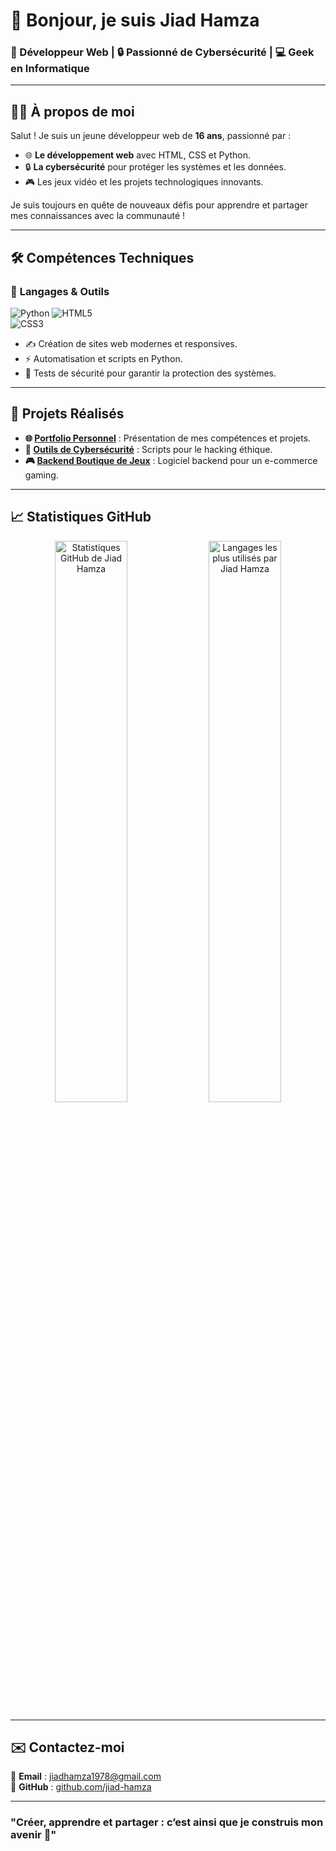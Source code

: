 # 👋 Bonjour, je suis **Jiad Hamza**  

### 🚀 Développeur Web | 🔒 Passionné de Cybersécurité | 💻 Geek en Informatique  

---

## 👨‍💻 À propos de moi  
Salut ! Je suis un jeune développeur web de **16 ans**, passionné par :  
- 🌐 **Le développement web** avec HTML, CSS et Python.  
- 🔒 **La cybersécurité** pour protéger les systèmes et les données.  
- 🎮 Les jeux vidéo et les projets technologiques innovants.  

Je suis toujours en quête de nouveaux défis pour apprendre et partager mes connaissances avec la communauté !

---

## 🛠️ Compétences Techniques  
### 🔧 **Langages & Outils**  
![Python]([https://img.shields.io/badge/-Python-3776AB?logo=python&logoColor=white&style=flat-square](https://img.shields.io/badge/-Python-3776AB?logo=python&logoColor=white&style=for-the-badge))  
![HTML5](https://img.shields.io/badge/-HTML5-E34F26?logo=html5&logoColor=white&style=flat-square)  
![CSS3](https://img.shields.io/badge/-CSS3-1572B6?logo=css3&logoColor=white&style=flat-square)  

- ✍️ Création de sites web modernes et responsives.  
- ⚡ Automatisation et scripts en Python.  
- 🔑 Tests de sécurité pour garantir la protection des systèmes.  

---

## 🌟 Projets Réalisés  
- **🌐 [Portfolio Personnel](https://github.com/jiad-hamza/portfolio)** : Présentation de mes compétences et projets.  
- **🔑 [Outils de Cybersécurité](https://github.com/jiad-hamza/cyber-tools)** : Scripts pour le hacking éthique.  
- **🎮 [Backend Boutique de Jeux](http://jeuxcrack.kesug.com/)** : Logiciel backend pour un e-commerce gaming.  

---

## 📈 Statistiques GitHub  
<div align="center">  
  <img src="https://github-readme-stats.vercel.app/api?username=jiad-hamza&show_icons=true&theme=radical" alt="Statistiques GitHub de Jiad Hamza" width="48%">  
  <img src="https://github-readme-stats.vercel.app/api/top-langs/?username=jiad-hamza&layout=compact&theme=radical" alt="Langages les plus utilisés par Jiad Hamza" width="48%">  
</div>  

---

## ✉️ Contactez-moi  
💌 **Email** : [jiadhamza1978@gmail.com](mailto:jiadhamza1978@gmail.com)  
📂 **GitHub** : [github.com/jiad-hamza](https://github.com/jiad-hamza)  

---

### "Créer, apprendre et partager : c’est ainsi que je construis mon avenir 🚀"
